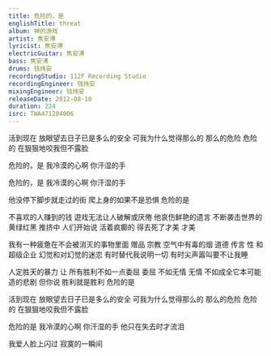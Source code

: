 ```yaml
---
title: 危险的，是
englishTitle: threat
album: 神的游戏
artist: 焦安溥
lyricist: 焦安溥
electricGuitar: 焦安溥
bass: 焦安溥
drums: 钱炜安
recordingStudio: 112F Recording Studio
recordingEngineer: 钱炜安
mixingEngineer: 钱炜安
releaseDate: 2012-08-10
duration: 224
isrc: TWA471204006
---
```

活到现在 放眼望去日子已是多么的安全
可我为什么觉得那么的 那么的危险
危险的 在狠狠地咬我但不露脸

危险的，是
我冷漠的心啊
你汗湿的手

危险的，是
我冷漠的心啊
你汗湿的手

他没停下脚步就走过的街
爬上身的如果不是恐惧
危险的是

不喜欢的人赚到的钱
遊戏无法让人破解或厌倦
他哀伤鲜艳的遗言 不断袭击世界的黄绿红黑
推挤中 人们开始说
活着疯癫的 得去死了才美 才美

我有一种疲惫在不会被消灭的事物里面
赠品 宗教 空气中有毒的烟
道德 传言 性 和超级企业
幻觉和对幻觉的迷恋
有时替代我说明一切
有时尖声嚣叫要不让我睡

人定胜天的暴力 让
所有胜利不如一点委屈 委屈
不如无情 无情
不如成全它本可能造的悲剧
但你说 胜利就是胜利
危险的是

活到现在 放眼望去日子已是多么的安全
可我为什么觉得那么的 那么的危险
危险的 在狠狠地咬我但不露脸

危险的是
我冷漠的心啊
你汗湿的手
他只在失去时才流泪

我爱人脸上闪过 寂寞的一瞬间